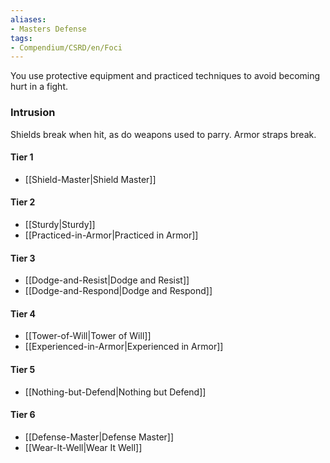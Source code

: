 ```yaml
---  
aliases:  
- Masters Defense  
tags:  
- Compendium/CSRD/en/Foci  
---
```

  
You use protective equipment and practiced techniques to avoid becoming hurt in a fight.  
 ### Intrusion  
Shields break when hit, as do weapons used to parry. Armor straps break.
  
#### Tier 1  
* [[Shield-Master|Shield Master]]  
#### Tier 2  
  
* [[Sturdy|Sturdy]]  
* [[Practiced-in-Armor|Practiced in Armor]]  
#### Tier 3  
  
  - [[Dodge-and-Resist|Dodge and Resist]]  
  - [[Dodge-and-Respond|Dodge and Respond]]  
#### Tier 4  
  
* [[Tower-of-Will|Tower of Will]]  
* [[Experienced-in-Armor|Experienced in Armor]]  
#### Tier 5  
  
* [[Nothing-but-Defend|Nothing but Defend]]  
#### Tier 6  
  
  - [[Defense-Master|Defense Master]]  
  - [[Wear-It-Well|Wear It Well]]  
